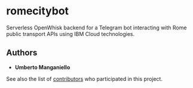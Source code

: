 # romecitybot
Serverless OpenWhisk backend for a Telegram bot interacting with Rome public transport APIs using IBM Cloud technologies.

## Authors
 
 * **Umberto Manganiello**
 
 See also the list of [contributors](https://github.com/umanganiello/romecitybot/graphs/contributors) who participated in this project.